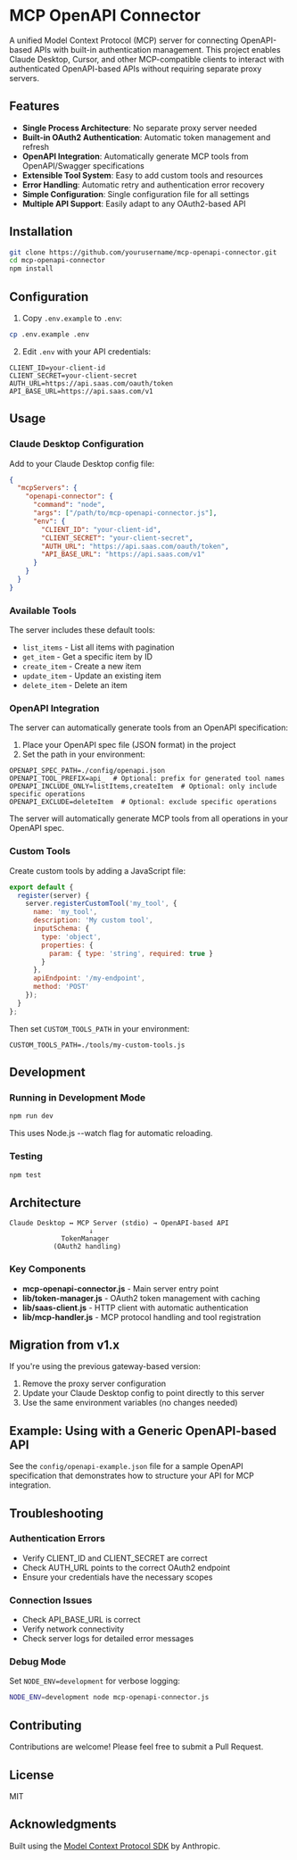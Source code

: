 # MCP OpenAPI Connector

A unified Model Context Protocol (MCP) server for connecting OpenAPI-based APIs with built-in authentication management. This project enables Claude Desktop, Cursor, and other MCP-compatible clients to interact with authenticated OpenAPI-based APIs without requiring separate proxy servers.

## Features

- **Single Process Architecture**: No separate proxy server needed
- **Built-in OAuth2 Authentication**: Automatic token management and refresh
- **OpenAPI Integration**: Automatically generate MCP tools from OpenAPI/Swagger specifications
- **Extensible Tool System**: Easy to add custom tools and resources
- **Error Handling**: Automatic retry and authentication error recovery
- **Simple Configuration**: Single configuration file for all settings
- **Multiple API Support**: Easily adapt to any OAuth2-based API

## Installation

```bash
git clone https://github.com/yourusername/mcp-openapi-connector.git
cd mcp-openapi-connector
npm install
```

## Configuration

1. Copy `.env.example` to `.env`:
```bash
cp .env.example .env
```

2. Edit `.env` with your API credentials:
```env
CLIENT_ID=your-client-id
CLIENT_SECRET=your-client-secret
AUTH_URL=https://api.saas.com/oauth/token
API_BASE_URL=https://api.saas.com/v1
```

## Usage

### Claude Desktop Configuration

Add to your Claude Desktop config file:

```json
{
  "mcpServers": {
    "openapi-connector": {
      "command": "node",
      "args": ["/path/to/mcp-openapi-connector.js"],
      "env": {
        "CLIENT_ID": "your-client-id",
        "CLIENT_SECRET": "your-client-secret",
        "AUTH_URL": "https://api.saas.com/oauth/token",
        "API_BASE_URL": "https://api.saas.com/v1"
      }
    }
  }
}
```

### Available Tools

The server includes these default tools:

- `list_items` - List all items with pagination
- `get_item` - Get a specific item by ID
- `create_item` - Create a new item
- `update_item` - Update an existing item
- `delete_item` - Delete an item

### OpenAPI Integration

The server can automatically generate tools from an OpenAPI specification:

1. Place your OpenAPI spec file (JSON format) in the project
2. Set the path in your environment:

```env
OPENAPI_SPEC_PATH=./config/openapi.json
OPENAPI_TOOL_PREFIX=api_  # Optional: prefix for generated tool names
OPENAPI_INCLUDE_ONLY=listItems,createItem  # Optional: only include specific operations
OPENAPI_EXCLUDE=deleteItem  # Optional: exclude specific operations
```

The server will automatically generate MCP tools from all operations in your OpenAPI spec.

### Custom Tools

Create custom tools by adding a JavaScript file:

```javascript
export default {
  register(server) {
    server.registerCustomTool('my_tool', {
      name: 'my_tool',
      description: 'My custom tool',
      inputSchema: {
        type: 'object',
        properties: {
          param: { type: 'string', required: true }
        }
      },
      apiEndpoint: '/my-endpoint',
      method: 'POST'
    });
  }
};
```

Then set `CUSTOM_TOOLS_PATH` in your environment:

```env
CUSTOM_TOOLS_PATH=./tools/my-custom-tools.js
```

## Development

### Running in Development Mode

```bash
npm run dev
```

This uses Node.js --watch flag for automatic reloading.

### Testing

```bash
npm test
```

## Architecture

```
Claude Desktop ↔ MCP Server (stdio) → OpenAPI-based API
                    ↓
             TokenManager
           (OAuth2 handling)
```

### Key Components

- **mcp-openapi-connector.js** - Main server entry point
- **lib/token-manager.js** - OAuth2 token management with caching
- **lib/saas-client.js** - HTTP client with automatic authentication
- **lib/mcp-handler.js** - MCP protocol handling and tool registration

## Migration from v1.x

If you're using the previous gateway-based version:

1. Remove the proxy server configuration
2. Update your Claude Desktop config to point directly to this server
3. Use the same environment variables (no changes needed)

## Example: Using with a Generic OpenAPI-based API

See the `config/openapi-example.json` file for a sample OpenAPI specification that demonstrates how to structure your API for MCP integration.

## Troubleshooting

### Authentication Errors

- Verify CLIENT_ID and CLIENT_SECRET are correct
- Check AUTH_URL points to the correct OAuth2 endpoint
- Ensure your credentials have the necessary scopes

### Connection Issues

- Check API_BASE_URL is correct
- Verify network connectivity
- Check server logs for detailed error messages

### Debug Mode

Set `NODE_ENV=development` for verbose logging:

```bash
NODE_ENV=development node mcp-openapi-connector.js
```

## Contributing

Contributions are welcome! Please feel free to submit a Pull Request.

## License

MIT

## Acknowledgments

Built using the [Model Context Protocol SDK](https://github.com/modelcontextprotocol/sdk) by Anthropic.